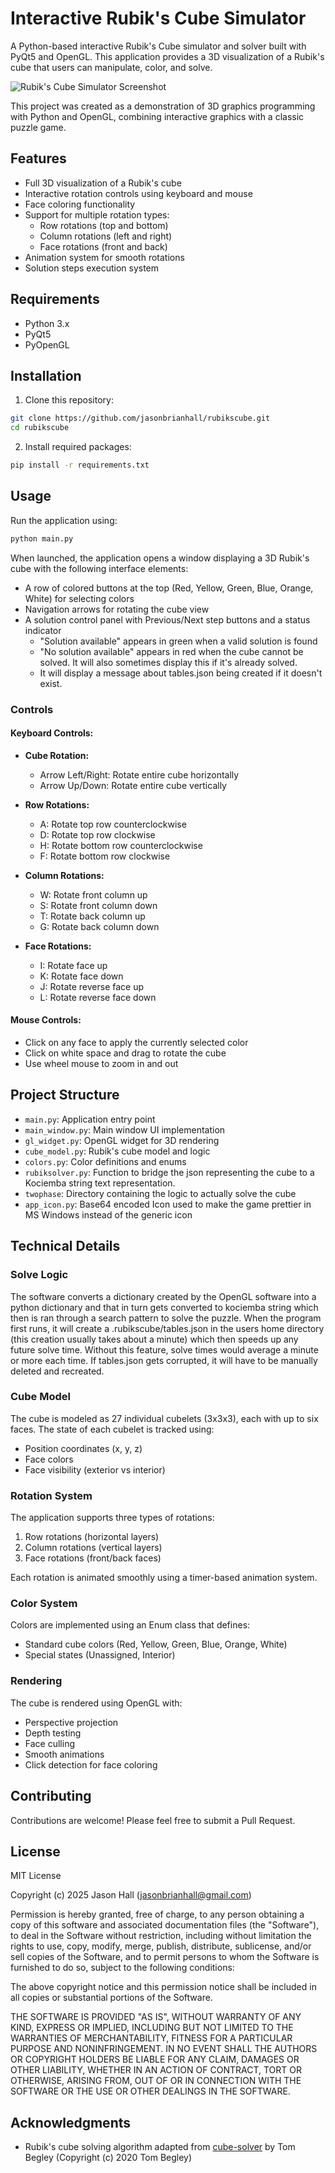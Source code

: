 # Interactive Rubik's Cube Simulator

A Python-based interactive Rubik's Cube simulator and solver built with PyQt5 and OpenGL. This application provides a 3D visualization of a Rubik's cube that users can manipulate, color, and solve.

![Rubik's Cube Simulator Screenshot](docs/images/screenshot.png)

This project was created as a demonstration of 3D graphics programming with Python and OpenGL, combining interactive graphics with a classic puzzle game.

## Features

- Full 3D visualization of a Rubik's cube
- Interactive rotation controls using keyboard and mouse
- Face coloring functionality
- Support for multiple rotation types:
  - Row rotations (top and bottom)
  - Column rotations (left and right)
  - Face rotations (front and back)
- Animation system for smooth rotations
- Solution steps execution system

## Requirements

- Python 3.x
- PyQt5
- PyOpenGL

## Installation

1. Clone this repository:
```bash
git clone https://github.com/jasonbrianhall/rubikscube.git
cd rubikscube
```

2. Install required packages:
```bash
pip install -r requirements.txt
```

## Usage

Run the application using:
```bash
python main.py
```

When launched, the application opens a window displaying a 3D Rubik's cube with the following interface elements:

- A row of colored buttons at the top (Red, Yellow, Green, Blue, Orange, White) for selecting colors
- Navigation arrows for rotating the cube view
- A solution control panel with Previous/Next step buttons and a status indicator
  - "Solution available" appears in green when a valid solution is found
  - "No solution available" appears in red when the cube cannot be solved.  It will also sometimes display this if it's already solved.
  - It will display a message about tables.json being created if it doesn't exist.

### Controls

#### Keyboard Controls:

- **Cube Rotation:**
  - Arrow Left/Right: Rotate entire cube horizontally
  - Arrow Up/Down: Rotate entire cube vertically

- **Row Rotations:**
  - A: Rotate top row counterclockwise
  - D: Rotate top row clockwise
  - H: Rotate bottom row counterclockwise
  - F: Rotate bottom row clockwise

- **Column Rotations:**
  - W: Rotate front column up
  - S: Rotate front column down
  - T: Rotate back column up
  - G: Rotate back column down

- **Face Rotations:**
  - I: Rotate face up
  - K: Rotate face down
  - J: Rotate reverse face up
  - L: Rotate reverse face down


#### Mouse Controls:

- Click on any face to apply the currently selected color
- Click on white space and drag to rotate the cube
- Use wheel mouse to zoom in and out

## Project Structure

- `main.py`: Application entry point
- `main_window.py`: Main window UI implementation
- `gl_widget.py`: OpenGL widget for 3D rendering
- `cube_model.py`: Rubik's cube model and logic
- `colors.py`: Color definitions and enums
- `rubiksolver.py`: Function to bridge the json representing the cube to a Kociemba string text representation.
- `twophase`:  Directory containing the logic to actually solve the cube
- `app_icon.py`: Base64 encoded Icon used to make the game prettier in MS Windows instead of the generic icon

## Technical Details

### Solve Logic

The software converts a dictionary created by the OpenGL software into a python dictionary and that in turn gets converted to kociemba string which then is ran through a search pattern to solve the puzzle. When the program first runs, it will create a .rubikscube/tables.json in the users home directory (this creation usually takes about a minute) which then speeds up any future solve time.  Without this feature, solve times would average a minute or more each time.  If tables.json gets corrupted, it will have to be manually deleted and recreated.

### Cube Model

The cube is modeled as 27 individual cubelets (3x3x3), each with up to six faces. The state of each cubelet is tracked using:
- Position coordinates (x, y, z)
- Face colors
- Face visibility (exterior vs interior)

### Rotation System

The application supports three types of rotations:
1. Row rotations (horizontal layers)
2. Column rotations (vertical layers)
3. Face rotations (front/back faces)

Each rotation is animated smoothly using a timer-based animation system.

### Color System

Colors are implemented using an Enum class that defines:
- Standard cube colors (Red, Yellow, Green, Blue, Orange, White)
- Special states (Unassigned, Interior)

### Rendering

The cube is rendered using OpenGL with:
- Perspective projection
- Depth testing
- Face culling
- Smooth animations
- Click detection for face coloring

## Contributing

Contributions are welcome! Please feel free to submit a Pull Request.

## License

MIT License

Copyright (c) 2025 Jason Hall (jasonbrianhall@gmail.com)

Permission is hereby granted, free of charge, to any person obtaining a copy
of this software and associated documentation files (the "Software"), to deal
in the Software without restriction, including without limitation the rights
to use, copy, modify, merge, publish, distribute, sublicense, and/or sell
copies of the Software, and to permit persons to whom the Software is
furnished to do so, subject to the following conditions:

The above copyright notice and this permission notice shall be included in all
copies or substantial portions of the Software.

THE SOFTWARE IS PROVIDED "AS IS", WITHOUT WARRANTY OF ANY KIND, EXPRESS OR
IMPLIED, INCLUDING BUT NOT LIMITED TO THE WARRANTIES OF MERCHANTABILITY,
FITNESS FOR A PARTICULAR PURPOSE AND NONINFRINGEMENT. IN NO EVENT SHALL THE
AUTHORS OR COPYRIGHT HOLDERS BE LIABLE FOR ANY CLAIM, DAMAGES OR OTHER
LIABILITY, WHETHER IN AN ACTION OF CONTRACT, TORT OR OTHERWISE, ARISING FROM,
OUT OF OR IN CONNECTION WITH THE SOFTWARE OR THE USE OR OTHER DEALINGS IN THE
SOFTWARE.

## Acknowledgments

- Rubik's cube solving algorithm adapted from [cube-solver](https://github.com/tcbegley/cube-solver) by Tom Begley (Copyright (c) 2020 Tom Begley)

